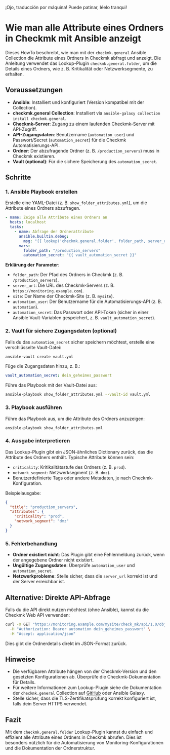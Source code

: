 ¡Ojo, traducción por máquina! Puede patinar, léelo tranqui!

# Wie man alle Attribute eines Ordners in Checkmk mit Ansible anzeigt

Dieses HowTo beschreibt, wie man mit der `checkmk.general` Ansible Collection die Attribute eines Ordners in Checkmk abfragt und anzeigt. Die Anleitung verwendet das Lookup-Plugin `checkmk.general.folder`, um die Details eines Ordners, wie z. B. Kritikalität oder Netzwerksegmente, zu erhalten.

## Voraussetzungen
- **Ansible**: Installiert und konfiguriert (Version kompatibel mit der Collection).
- **checkmk.general Collection**: Installiert via `ansible-galaxy collection install checkmk.general`.
- **Checkmk-Server**: Zugang zu einem laufenden Checkmk-Server mit API-Zugriff.
- **API-Zugangsdaten**: Benutzername (`automation_user`) und Passwort/Secret (`automation_secret`) für die Checkmk Automatisierungs-API.
- **Ordner**: Der abzufragende Ordner (z. B. `/production_servers`) muss in Checkmk existieren.
- **Vault (optional)**: Für die sichere Speicherung des `automation_secret`.

## Schritte

### 1. Ansible Playbook erstellen
Erstelle eine YAML-Datei (z. B. `show_folder_attributes.yml`), um die Attribute eines Ordners abzufragen.

```yaml
- name: Zeige alle Attribute eines Ordners an
  hosts: localhost
  tasks:
    - name: Abfrage der Ordnerattribute
      ansible.builtin.debug:
        msg: "{{ lookup('checkmk.general.folder', folder_path, server_url='https://monitoring.example.com', site='mysite', automation_user='automation', automation_secret=automation_secret) }}"
      vars:
        folder_path: "/production_servers"
        automation_secret: "{{ vault_automation_secret }}"
```

**Erklärung der Parameter**:
- `folder_path`: Der Pfad des Ordners in Checkmk (z. B. `/production_servers`).
- `server_url`: Die URL des Checkmk-Servers (z. B. `https://monitoring.example.com`).
- `site`: Der Name der Checkmk-Site (z. B. `mysite`).
- `automation_user`: Der Benutzername für die Automatisierungs-API (z. B. `automation`).
- `automation_secret`: Das Passwort oder API-Token (sicher in einer Ansible Vault-Variablen gespeichert, z. B. `vault_automation_secret`).

### 2. Vault für sichere Zugangsdaten (optional)
Falls du das `automation_secret` sicher speichern möchtest, erstelle eine verschlüsselte Vault-Datei:

```bash
ansible-vault create vault.yml
```

Füge die Zugangsdaten hinzu, z. B.:
```yaml
vault_automation_secret: dein_geheimes_passwort
```

Führe das Playbook mit der Vault-Datei aus:
```bash
ansible-playbook show_folder_attributes.yml --vault-id vault.yml
```

### 3. Playbook ausführen
Führe das Playbook aus, um die Attribute des Ordners anzuzeigen:
```bash
ansible-playbook show_folder_attributes.yml
```

### 4. Ausgabe interpretieren
Das Lookup-Plugin gibt ein JSON-ähnliches Dictionary zurück, das die Attribute des Ordners enthält. Typische Attribute können sein:
- `criticality`: Kritikalitätsstufe des Ordners (z. B. `prod`).
- `network_segment`: Netzwerksegment (z. B. `dmz`).
- Benutzerdefinierte Tags oder andere Metadaten, je nach Checkmk-Konfiguration.

Beispielausgabe:
```json
{
  "title": "production_servers",
  "attributes": {
    "criticality": "prod",
    "network_segment": "dmz"
  }
}
```

### 5. Fehlerbehandlung
- **Ordner existiert nicht**: Das Plugin gibt eine Fehlermeldung zurück, wenn der angegebene Ordner nicht existiert.
- **Ungültige Zugangsdaten**: Überprüfe `automation_user` und `automation_secret`.
- **Netzwerkprobleme**: Stelle sicher, dass die `server_url` korrekt ist und der Server erreichbar ist.

## Alternative: Direkte API-Abfrage
Falls du die API direkt nutzen möchtest (ohne Ansible), kannst du die Checkmk Web API verwenden:
```bash
curl -X GET "https://monitoring.example.com/mysite/check_mk/api/1.0/objects/folder_config/production_servers" \
  -H "Authorization: Bearer automation dein_geheimes_passwort" \
  -H "Accept: application/json"
```

Dies gibt die Ordnerdetails direkt im JSON-Format zurück.

## Hinweise
- Die verfügbaren Attribute hängen von der Checkmk-Version und den gesetzten Konfigurationen ab. Überprüfe die Checkmk-Dokumentation für Details.
- Für weitere Informationen zum Lookup-Plugin siehe die Dokumentation der `checkmk.general` Collection auf [GitHub](https://github.com/Checkmk/ansible-collection-checkmk.general) oder Ansible Galaxy.
- Stelle sicher, dass die TLS-Zertifikatsprüfung korrekt konfiguriert ist, falls dein Server HTTPS verwendet.

## Fazit
Mit dem `checkmk.general.folder` Lookup-Plugin kannst du einfach und effizient alle Attribute eines Ordners in Checkmk abrufen. Dies ist besonders nützlich für die Automatisierung von Monitoring-Konfigurationen und die Dokumentation der Ordnerstruktur.
